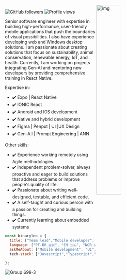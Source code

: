 
<img align="right" alt="img" src="https://user-images.githubusercontent.com/72607039/169917184-a7ca071a-46f8-417d-8037-d73beae94358.png" width="40%" height="auto" />
 

![GitHub followers](https://img.shields.io/github/followers/binaryleo?label=Follow&style=social)
<img src="https://komarev.com/ghpvc/?username=binaryleo&color=008080" alt="Profile views " />


Senior software engineer  with expertise in building high-performance, user-friendly mobile applications that push the boundaries of visual possibilities. I also have experience developing web and Windows desktop solutions. I am passionate about creating solutions that focus on sustainability, animal conservation, renewable energy, IoT, and health. Currently, I am working on projects integrating Gen-AI and mentoring new developers by providing comprehensive training in React Native.

Expertise in:
* ✔️ Expo | React Native 
* ✔️ IONIC React
* ✔️ Android and IOS development
* ✔️ Native and hybrid development
* ✔️ Figma | Penpot | UI |UX Design
* ✔️ Gen-A.I | Prompt Engineering | ANN

Other skills: 
* ✔️ Experience working remotely using Agile methodologies.
* ✔️ Independent problem-solver, always proactive and eager to build solutions that address problems or improve people's quality of life.
* ✔️ Passionate about writing well-designed, testable, and efficient code.
* ✔️ A self-taught and curious person with a passion for creating and building things.
* ✔️ Currently learning about embedded systems
<div>

```javascript
const binaryleo = {
  title: ["Team lead","Mobile developer", "Android developer", "Swift developer"],
  language: ["PT-BR 🇧🇷", "EN 🇨🇦", "NOR 🇳🇴", "FR 🇫🇷"],
  askMeAbout: ["Mobile development", "UI","Figma"],
  tech-stack: ["Javascript","Typescript","Kotlin","C","C++","ReactJS","React Native","Jetpack Compose"]
  
};


```
![Group 699-3](https://github.com/user-attachments/assets/6b720e69-720b-4f51-8aee-f70042e2ce98)


</div>
